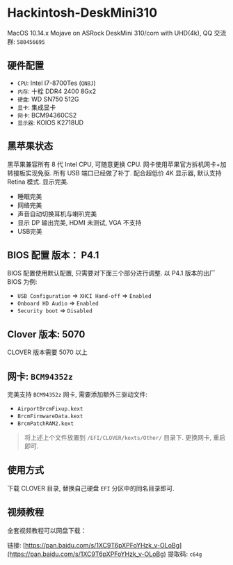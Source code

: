# Hackintosh-DeskMini310

MacOS 10.14.x Mojave on ASRock DeskMini 310/com with UHD(4k), QQ 交流群: `580456695`

## 硬件配置

- `CPU`: Intel I7-8700Tes (`QN8J`)
- `内存`: 十栓 DDR4 2400 8Gx2
- `硬盘`: WD SN750 512G
- `显卡`: 集成显卡
- `网卡`: BCM94360CS2
- `显示器`: KOIOS K2718UD


## 黑苹果状态

黑苹果兼容所有 8 代 Intel CPU, 可随意更换 CPU. 网卡使用苹果官方拆机网卡+加转接板实现免驱. 所有 USB 端口已经做了补丁. 配合超低价 4K 显示器, 默认支持 Retina 模式. 显示完美.

- 睡眠完美
- 网络完美
- 声音自动切换耳机与喇叭完美
- 显示 DP 输出完美, HDMI 未测试, VGA 不支持
- USB完美


## BIOS 配置 版本： P4.1

BIOS 配置使用默认配置, 只需要对下面三个部分进行调整. 以 P4.1 版本的出厂 BIOS 为例:

- `USB Configuration` => `XHCI Hand-off` => `Enabled`
- `Onboard HD Audio` => `Enabled`
- `Security boot` => `Disabled`


## Clover 版本: 5070

CLOVER 版本需要 5070 以上


## 网卡: `BCM94352z`

完美支持 `BCM94352z` 网卡, 需要添加额外三驱动文件:

- `AirportBrcmFixup.kext`
- `BrcmFirmwareData.kext`
- `BrcmPatchRAM2.kext`

> 将上述上个文件放置到 `/EFI/CLOVER/kexts/Other/` 目录下. 更换网卡, 重启即可.


## 使用方式

下载 CLOVER 目录, 替换自己硬盘 `EFI` 分区中的同名目录即可.


## 视频教程

全套视频教程可以网盘下载：

链接: [https://pan.baidu.com/s/1XC9T6pXPFoYHzk_v-OLoBg](https://pan.baidu.com/s/1XC9T6pXPFoYHzk_v-OLoBg) 提取码: `c64g`
